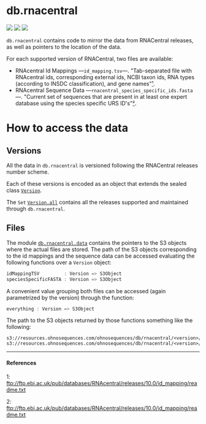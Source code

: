 # db.rnacentral

[![](https://travis-ci.org/ohnosequences/db.rnacentral.svg?branch=master)](https://travis-ci.org/ohnosequences/db.rnacentral)
[![](http://github-release-version.herokuapp.com/github/ohnosequences/db.rnacentral/release.svg)](https://github.com/ohnosequences/db.rnacentral/releases/latest)
[![](https://img.shields.io/badge/license-AGPLv3-blue.svg)](https://tldrlegal.com/license/gnu-affero-general-public-license-v3-%28agpl-3.0%29)

`db.rnacentral` contains code to mirror the data from RNACentral releases, as well as pointers to the location of the data.

For each supported version of RNACentral, two files are available:

* RNAcentral Id Mappings —`id_mapping.tsv`—. "Tab-separated file with RNAcentral ids, corresponding external ids, NCBI taxon ids, RNA types (according to INSDC classification), and gene names"[¹](#references).
* RNAcentral Sequence Data —`rnacentral_species_specific_ids.fasta`—. "Current set of sequences that are present in at least one expert database using the species specific URS ID's"[²](#references).

# How to access the data

## Versions

All the data in `db.rnacentral` is versioned following the RNACentral releases number scheme.

Each of these versions is encoded as an object that extends the sealed class [`Version`](src/main/scala/data.scala#L7-L16).

The `Set` [`Version.all`](src/main/scala/data.scala#L12) contains all the releases supported and maintained through `db.rnacentral`.

## Files

The module [`db.rnacentral.data`](src/main/scala/data.scala#L18) contains the pointers to the S3 objects where the actual files are stored. The path of the S3 objects corresponding to the id mappings and the sequence data can be accessed evaluating the following functions over a `Version` object:

```scala
idMappingTSV         : Version => S3Object
speciesSpecificFASTA : Version => S3Object
```

A convenient value grouping both files can be accessed (again parametrized by the version) through the function:

```scala
everything : Version => S3Object
```

The path to the S3 objects returned by those functions something like the following:

```
s3://resources.ohnosequences.com/ohnosequences/db/rnacentral/<version>/id_mapping.tsv
s3://resources.ohnosequences.com/ohnosequences/db/rnacentral/<version>/rnacentral_species_specific_ids.fasta
```

---------------
#### References

1: ftp://ftp.ebi.ac.uk/pub/databases/RNAcentral/releases/10.0/id_mapping/readme.txt

2: ftp://ftp.ebi.ac.uk/pub/databases/RNAcentral/releases/10.0/id_mapping/readme.txt
